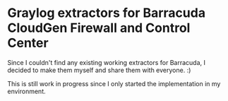 # Graylog extractors for Barracuda CloudGen Firewall and Control Center
Since I couldn't find any existing working extractors for Barracuda, I decided to make them myself and share them with everyone. :)

This is still work in progress since I only started the implementation in my environment.
